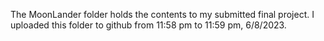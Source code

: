 The MoonLander folder holds the contents to my submitted final project.
I uploaded this folder to github from 11:58 pm to 11:59 pm, 6/8/2023.
